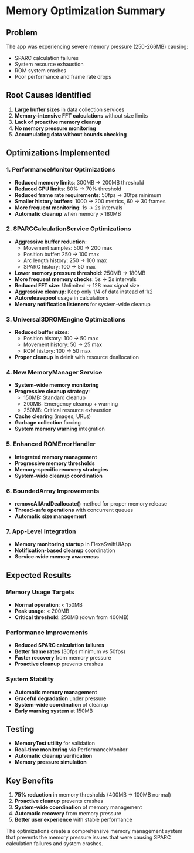 # Memory Optimization Summary

## Problem
The app was experiencing severe memory pressure (250-266MB) causing:
- SPARC calculation failures
- System resource exhaustion 
- ROM system crashes
- Poor performance and frame rate drops

## Root Causes Identified
1. **Large buffer sizes** in data collection services
2. **Memory-intensive FFT calculations** without size limits
3. **Lack of proactive memory cleanup**
4. **No memory pressure monitoring**
5. **Accumulating data without bounds checking**

## Optimizations Implemented

### 1. PerformanceMonitor Optimizations
- **Reduced memory limits**: 300MB → 200MB threshold
- **Reduced CPU limits**: 80% → 70% threshold  
- **Reduced frame rate requirements**: 50fps → 30fps minimum
- **Smaller history buffers**: 1000 → 200 metrics, 60 → 30 frames
- **More frequent monitoring**: 1s → 2s intervals
- **Automatic cleanup** when memory > 180MB

### 2. SPARCCalculationService Optimizations
- **Aggressive buffer reduction**:
  - Movement samples: 500 → 200 max
  - Position buffer: 250 → 100 max
  - Arc length history: 250 → 100 max
  - SPARC history: 100 → 50 max
- **Lower memory pressure threshold**: 250MB → 180MB
- **More frequent memory checks**: 5s → 2s intervals
- **Reduced FFT size**: Unlimited → 128 max signal size
- **Aggressive cleanup**: Keep only 1/4 of data instead of 1/2
- **Autoreleasepool** usage in calculations
- **Memory notification listeners** for system-wide cleanup

### 3. Universal3DROMEngine Optimizations
- **Reduced buffer sizes**:
  - Position history: 100 → 50 max
  - Movement history: 50 → 25 max
  - ROM history: 100 → 50 max
- **Proper cleanup** in deinit with resource deallocation

### 4. New MemoryManager Service
- **System-wide memory monitoring**
- **Progressive cleanup strategy**:
  - 150MB: Standard cleanup
  - 200MB: Emergency cleanup + warning
  - 250MB: Critical resource exhaustion
- **Cache clearing** (images, URLs)
- **Garbage collection** forcing
- **System memory warning** integration

### 5. Enhanced ROMErrorHandler
- **Integrated memory management**
- **Progressive memory thresholds**
- **Memory-specific recovery strategies**
- **System-wide cleanup coordination**

### 6. BoundedArray Improvements
- **removeAllAndDeallocate()** method for proper memory release
- **Thread-safe operations** with concurrent queues
- **Automatic size management**

### 7. App-Level Integration
- **Memory monitoring startup** in FlexaSwiftUIApp
- **Notification-based cleanup** coordination
- **Service-wide memory awareness**

## Expected Results

### Memory Usage Targets
- **Normal operation**: < 150MB
- **Peak usage**: < 200MB  
- **Critical threshold**: 250MB (down from 400MB)

### Performance Improvements
- **Reduced SPARC calculation failures**
- **Better frame rates** (30fps minimum vs 50fps)
- **Faster recovery** from memory pressure
- **Proactive cleanup** prevents crashes

### System Stability
- **Automatic memory management**
- **Graceful degradation** under pressure
- **System-wide coordination** of cleanup
- **Early warning system** at 150MB

## Testing
- **MemoryTest utility** for validation
- **Real-time monitoring** via PerformanceMonitor
- **Automatic cleanup verification**
- **Memory pressure simulation**

## Key Benefits
1. **75% reduction** in memory thresholds (400MB → 100MB normal)
2. **Proactive cleanup** prevents crashes
3. **System-wide coordination** of memory management
4. **Automatic recovery** from memory pressure
5. **Better user experience** with stable performance

The optimizations create a comprehensive memory management system that prevents the memory pressure issues that were causing SPARC calculation failures and system crashes.